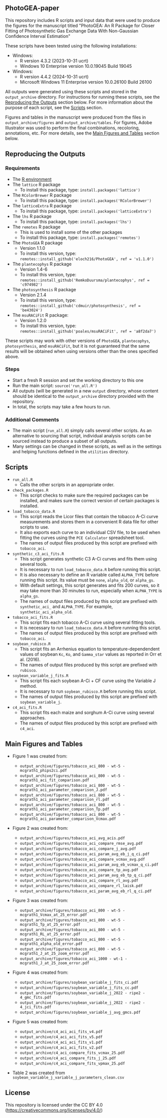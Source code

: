 ## PhotoGEA-paper

This repository includes R scripts and input data that were used to produce
the figures for the manuscript titled "PhotoGEA: An R Package for Closer Fitting
of Photosynthetic Gas Exchange Data With Non-Gaussian Confidence Interval
Estimation"

These scripts have been tested using the following installations:
- Windows:
  - R version 4.3.2 (2023-10-31 ucrt)
  - Windows 10 Enterprise version 10.0.19045 Build 19045
- Windows:
  - R version 4.4.2 (2024-10-31 ucrt)
  - Microsoft Windows 11 Enterprise version 10.0.26100 Build 26100

All outputs were generated using these scripts and stored in the
`output_archive` directory. For instructions for running these scripts, see the
[Reproducing the Outputs](#reproducing-the-outputs) section below. For more
information about the purpose of each script, see the [Scripts](#scripts)
section.

Figures and tables in the manuscript were produced from the files in
`output_archive/figures` and `output_archive/tables`. For figures, Adobe
Illustrator was used to perform the final combinations, recoloring, annotations,
etc. For more details, see the
[Main Figures and Tables](#main-figures-and-tables) section below.

## Reproducing the Outputs

### Requirements
- The [R environment](https://cran.r-project.org/)
- The `lattice` R package
  - To install this package, type: `install.packages('lattice')`
- The `RColorBrewer` R package
  - To install this package, type: `install.packages('RColorBrewer')`
- The `latticeExtra` R package
  - To install this package, type: `install.packages('latticeExtra')`
- The `lhs` R package
  - To install this package, type: `install.packages('lhs')`
- The `remotes` R package
  - This is used to install some of the other packages
  - To install this package, type: `install.packages('remotes')`
- The `PhotoGEA` R package
  - Version 1.1.0
  - To install this version, type: `remotes::install_github('eloch216/PhotoGEA', ref = 'v1.1.0')`
- The `plantecophys` R package
  - Version 1.4-6
  - To install this version, type: `remotes::install_github('RemkoDuursma/plantecophys', ref = 'c974982')`
- The `photosynthesis` R package
  - Version 2.1.4
  - To install this version, type: `remotes::install_github('cdmuir/photosynthesis', ref = 'be43024')`
- The `msuRACiFit` R package:
  - Version 1.2.0
  - To install this version, type: `remotes::install_github('poales/msuRACiFit', ref = 'a8f2da7')`

These scripts may work with other versions of `PhotoGEA`, `plantecophys`,
`photosynthesis`, and `msuRACiFit`, but it is not guaranteed that the same
results will be obtained when using versions other than the ones specified
above.

### Steps
- Start a fresh R session and set the working directory to this one
- Run the main script: `source('run_all.R')`
- All outputs (will be generated in a new `output` directory, whose content
  should be identical to the `output_archive` directory provided with the
  repository.
- In total, the scripts may take a few hours to run.

### Additional Comments
- The main script (`run_all.R`) simply calls several other scripts. As an
  alternative to sourcing that script, individual analysis scripts can be
  sourced instead to produce a subset of all outputs.
- Many settings can be changed in these scripts, as well as in the settings and
  helping functions defined in the `utilities` directory.

## Scripts
- `run_all.R`
  - Calls the other scripts in an appropriate order.
- `check_packages.R`
  - This script checks to make sure the required packages can be installed, and
    makes sure the correct version of certain packages is installed.
- `load_tobacco_data.R`
  - This script reads the Licor files that contain the tobacco A-Ci curve
    measurements and stores them in a convenient R data file for other scripts
    to use.
  - It also exports each curve to an individual CSV file, to be used when
    fitting the curves using the `PCE Calculator` spreadsheet tool.
  - The names of output files produced by this script are prefixed with
    `tobacco_aci`.
- `synthetic_c3_aci_fits.R`
  - This script generates synthetic C3 A-Ci curves and fits them using several
    tools.
  - It is necessary to run `load_tobacco_data.R` before running this script.
  - It is also necessary to define an R variable called `ALPHA_TYPE` before
    running this script. Its value must be `none`, `alpha_old`, or `alpha_gs`.
  - With default settings, this script generates and fits 200 curves, so it may
    take more than 30 minutes to run, especially when `ALPHA_TYPE` is
    `alpha_gs`.
  - The names of output files produced by this script are prefixed with
    `synthetic_aci_` and `ALPHA_TYPE`. For example, `synthetic_aci_alpha_old`.
- `tobacco_aci_fits.R`
  - This script fits each tobacco A-Ci curve using several fitting tools.
  - It is necessary to run `load_tobacco_data.R` before running this script.
  - The names of output files produced by this script are prefixed with
    `tobacco_aci`.
- `soybean_rubisco.R`
  - This script fits an Arrhenius equation to temperature-dependendent values
    of soybean `Kc`, `Ko`, and `Gamma_star` values as reported in Orr et al.
    (2016).
  - The names of output files produced by this script are prefixed with
    `rubisco`.
- `soybean_variable_j_fits.R`
  - This script fits each soybean A-Ci + CF curve using the Variable J method.
  - It is necessary to run `soybean_rubisco.R` before running this script.
  - The names of output files produced by this script are prefixed with
    `soybean_variable_j`.
- `c4_aci_fits.R`
  - This script fits each maize and sorghum A-Ci curve using several
    approaches.
  - The names of output files produced by this script are prefixed with
    `c4_aci`.

## Main Figures and Tables
- Figure 1 was created from:
  - `output_archive/figures/tobacco_aci_800 - wt-5 - mcgrath1_phips2ci.pdf`
  - `output_archive/figures/tobacco_aci_800 - wt-5 - mcgrath1_aci_fit_comparison.pdf`
  - `output_archive/figures/tobacco_aci_800 - wt-5 - mcgrath1_aci_parameter_comparison_J.pdf`
  - `output_archive/figures/tobacco_aci_800 - wt-5 - mcgrath1_aci_parameter_comparison_rl.pdf`
  - `output_archive/figures/tobacco_aci_800 - wt-5 - mcgrath1_aci_parameter_comparison_Tp.pdf`
  - `output_archive/figures/tobacco_aci_800 - wt-5 - mcgrath1_aci_parameter_comparison_Vcmax.pdf`
- Figure 2 was created from:
  - `output_archive/figures/tobacco_aci_avg_acis.pdf`
  - `output_archive/figures/tobacco_aci_compare_rmse_avg.pdf`
  - `output_archive/figures/tobacco_aci_compare_j_avg.pdf`
  - `output_archive/figures/tobacco_aci_param_avg_eb_j_q_ci.pdf`
  - `output_archive/figures/tobacco_aci_compare_vcmax_avg.pdf`
  - `output_archive/figures/tobacco_aci_param_avg_eb_vcmax_q_ci.pdf`
  - `output_archive/figures/tobacco_aci_compare_tp_avg.pdf`
  - `output_archive/figures/tobacco_aci_param_avg_eb_tp_q_ci.pdf`
  - `output_archive/figures/tobacco_aci_compare_rl_avg.pdf`
  - `output_archive/figures/tobacco_aci_compare_rl_laisk.pdf`
  - `output_archive/figures/tobacco_aci_param_avg_eb_rl_q_ci.pdf`
- Figure 3 was created from:
  - `output_archive/figures/tobacco_aci_800 - wt-5 - mcgrath1_Vcmax_at_25_error.pdf`
  - `output_archive/figures/tobacco_aci_800 - wt-5 - mcgrath1_Tp_at_25_error.pdf`
  - `output_archive/figures/tobacco_aci_800 - wt-5 - mcgrath1_RL_at_25_error.pdf`
  - `output_archive/figures/tobacco_aci_800 - wt-5 - mcgrath1_alpha_old_error.pdf`
  - `output_archive/figures/tobacco_aci_800 - wt-5 - mcgrath1_J_at_25_zoom_error.pdf`
  - `output_archive/figures/tobacco_aci_1000 - wt-1 - mcgrath1_J_at_25_zoom_error.pdf`
- Figure 4 was created from:
  - `output_archive/figures/soybean_variable_j_fits_ci.pdf`
  - `output_archive/figures/soybean_variable_j_fits_cc.pdf`
  - `output_archive/figures/soybean_variable_j_2022 - ripe2 - 4_gmc_fits.pdf`
  - `output_archive/figures/soybean_variable_j_2022 - ripe2 - 4_jci_fits.pdf`
  - `output_archive/figures/soybean_variable_j_avg_gmcs.pdf`
- Figure 5 was created from:
  - `output_archive/c4_aci_aci_fits_v4.pdf`
  - `output_archive/c4_aci_aci_fits_v5.pdf`
  - `output_archive/c4_aci_aci_fits_v1.pdf`
  - `output_archive/c4_aci_aci_fits_v2.pdf`
  - `output_archive/c4_aci_compare_fits_vcmax_25.pdf`
  - `output_archive/c4_aci_compare_fits_j_25.pdf`
  - `output_archive/c4_aci_compare_fits_vpmax_25.pdf`

- Table 2 was created from `soybean_variable_j_variable_j_parameters_clean.csv`

## License
This repository is licensed under the CC BY 4.0
(https://creativecommons.org/licenses/by/4.0/)
